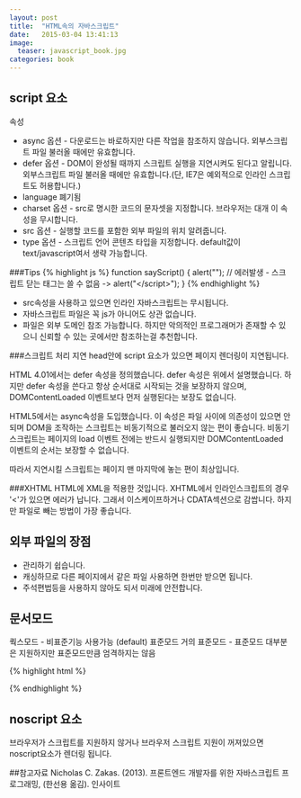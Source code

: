 ```yaml
---
layout: post
title:  "HTML속의 자바스크립트"
date:   2015-03-04 13:41:13
image: 
  teaser: javascript_book.jpg
categories: book
--- 
```


## script 요소
  속성
  - async 옵션 - 다운로드는 바로하지만 다른 작업을 참조하지 않습니다. 외부스크립트 파일 불러올 때에만 유효합니다.
  - defer 옵션 - DOM이 완성될 때까지 스크립트 실행을 지연시켜도 된다고 알립니다. 외부스크립트 파일 불러올 때에만 유효합니다.(단, IE7은 예외적으로 인라인 스크립트도 허용합니다.)
  - language 폐기됨
  - charset 옵션 - src로 명시한 코드의 문자셋을 지정합니다. 브라우저는 대개 이 속성을 무시합니다.
  - src 옵션 - 실행할 코드를 포함한 외부 파일의 위치 알려줍니다.
  - type 옵션 - 스크립트 언어 콘텐츠 타입을 지정합니다. default값이 text/javascript여서 생략 가능합니다.
  
  ###Tips
{% highlight js %}
function sayScript() {
	alert("</script>"); // 에러발생 - 스크립트 닫는 태그는 쓸 수 없음 -> alert("<\/script>");
}
{% endhighlight %}  
  - src속성을 사용하고 있으면 인라인 자바스크립트는 무시됩니다.
  - 자바스크립트 파일은 꼭 js가 아니어도 상관 없습니다.
  - 파일은 외부 도메인 참조 가능합니다. 하지만 악의적인 프로그래머가 존재할 수 있으니 신뢰할 수 있는 곳에서만 참조하는걸 추천합니다.

  ###스크립트 처리 지연
  head안에 script 요소가 있으면 페이지 렌더링이 지연됩니다.

  HTML 4.01에서는 defer 속성을 정의했습니다. defer 속성은 위에서 설명했습니다. 
  하지만 defer 속성을 쓴다고 항상 순서대로 시작되는 것을 보장하지 않으며, DOMContentLoaded 이벤트보다 먼저 실행된다는 보장도 없습니다.

  HTML5에서는 async속성을 도입했습니다. 이 속성은 파일 사이에 의존성이 있으면 안되며 DOM을 조작하는 스크립트는 비동기적으로 불러오지 않는 편이 좋습니다.
  비동기 스크립트는 페이지의 load 이벤트 전에는 반드시 실행되지만 DOMContentLoaded 이벤트의 순서는 보장할 수 없습니다.

  따라서 지연시킬 스크립트는 페이지 맨 마지막에 놓는 편이 최상입니다.

  ###XHTML
  HTML에 XML을 적용한 것입니다.
  XHTML에서 인라인스크립트의 경우 '<'가 있으면 에러가 납니다. 그래서 이스케이프하거나 CDATA섹션으로 감쌉니다. 하지만 파일로 빼는 방법이 가장 좋습니다.

  ## 외부 파일의 장점
  - 관리하기 쉽습니다.
  - 캐싱하므로 다른 페이지에서 같은 파일 사용하면 한번만 받으면 됩니다.
  - 주석편법등을 사용하지 않아도 되서 미래에 안전합니다.

  ## 문서모드
  쿽스모드 - 비표준기능 사용가능 (default)
  표준모드
  거의 표준모드 - 표준모드 대부분은 지원하지만 표준모드만큼 엄격하지는 않음
  
{% highlight html %}
<!-- HTML5 항상 붙여야함-->
<!DOCTYPE html>
{% endhighlight %} 
  
  ## noscript 요소
  브라우저가 스크립트를 지원하지 않거나 브라우저 스크립트 지원이 꺼져있으면 noscript요소가 렌더링 됩니다.
  
  ##참고자료
  Nicholas C. Zakas. (2013). 프론트엔드 개발자를 위한 자바스크립트 프로그래밍, (한선용 옮김). 인사이트
